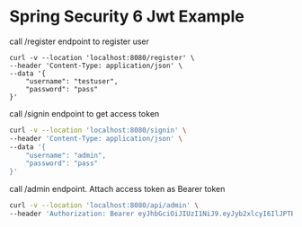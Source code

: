 # Spring Security 6 Jwt Example

call /register endpoint to register user

```shell
curl -v --location 'localhost:8080/register' \
--header 'Content-Type: application/json' \
--data '{
    "username": "testuser",
    "password": "pass"
}'
```

call /signin endpoint to get access token

```sh
curl -v --location 'localhost:8080/signin' \
--header 'Content-Type: application/json' \
--data '{
    "username": "admin",
    "password": "pass"
}'
```

call /admin endpoint. Attach access token as Bearer token

```sh
curl -v --location 'localhost:8080/api/admin' \
--header 'Authorization: Bearer eyJhbGciOiJIUzI1NiJ9.eyJyb2xlcyI6IlJPTEVfQURNSU4sUk9MRV9VU0VSIiwic3ViIjoiYWRtaW4iLCJpYXQiOjE2OTk3NzY4NjUsImV4cCI6MTY5OTc4MDQ2NX0.p2x5VCckFB9DAgZD7fR_R4VsiL39eajHBj5I9lkjex0'
```
